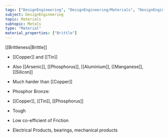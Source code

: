 ```yaml
---
tags: ["DesignEngineering", "DesignEngineering/Materials", "DesignEngineering/Materials/Metals", "DesignEngineering/Materials/Metals/Materials"]
subject: DesignEngineering
topic: Materials
subtopic: Metals
type: "Material"
material_properties: ["Brittle"]
---
```


[[Brittleness|Brittle]]
 
 - [[Copper]] and [[Tin]]
  - Also [[Arsenic]], [[Phosphorus]], [[Aluminium]], [[Manganese]], [[Silicon]]
 - Much harder than [[Copper]]

 - Phosphor Bronze:
  - [[Copper]], [[Tin]], [[Phosphorus]]
  - Tough
  - Low co-efficient of Friction
  - Electrical Products, bearings, mechanical products